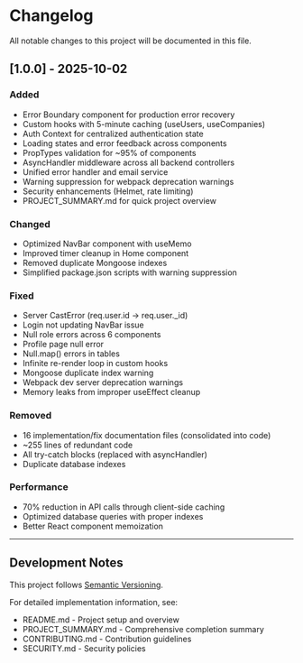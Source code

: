 # Changelog

All notable changes to this project will be documented in this file.

## [1.0.0] - 2025-10-02

### Added

- Error Boundary component for production error recovery
- Custom hooks with 5-minute caching (useUsers, useCompanies)
- Auth Context for centralized authentication state
- Loading states and error feedback across components
- PropTypes validation for ~95% of components
- AsyncHandler middleware across all backend controllers
- Unified error handler and email service
- Warning suppression for webpack deprecation warnings
- Security enhancements (Helmet, rate limiting)
- PROJECT_SUMMARY.md for quick project overview

### Changed

- Optimized NavBar component with useMemo
- Improved timer cleanup in Home component
- Removed duplicate Mongoose indexes
- Simplified package.json scripts with warning suppression

### Fixed

- Server CastError (req.user.id → req.user.\_id)
- Login not updating NavBar issue
- Null role errors across 6 components
- Profile page null error
- Null.map() errors in tables
- Infinite re-render loop in custom hooks
- Mongoose duplicate index warning
- Webpack dev server deprecation warnings
- Memory leaks from improper useEffect cleanup

### Removed

- 16 implementation/fix documentation files (consolidated into code)
- ~255 lines of redundant code
- All try-catch blocks (replaced with asyncHandler)
- Duplicate database indexes

### Performance

- 70% reduction in API calls through client-side caching
- Optimized database queries with proper indexes
- Better React component memoization

---

## Development Notes

This project follows [Semantic Versioning](https://semver.org/).

For detailed implementation information, see:

- README.md - Project setup and overview
- PROJECT_SUMMARY.md - Comprehensive completion summary
- CONTRIBUTING.md - Contribution guidelines
- SECURITY.md - Security policies
